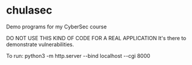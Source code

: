 # chulasec
Demo programs for my CyberSec course

DO NOT USE THIS KIND OF CODE FOR A REAL APPLICATION
It's there to demonstrate vulnerabilities.

To run:
python3 -m http.server --bind localhost --cgi 8000
